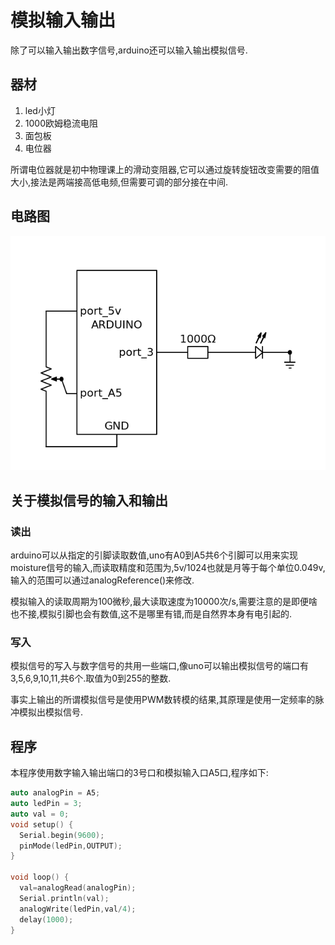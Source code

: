 # 模拟输入输出

除了可以输入输出数字信号,arduino还可以输入输出模拟信号.

## 器材

1. led小灯
2. 1000欧姆稳流电阻
3. 面包板
4. 电位器

所谓电位器就是初中物理课上的滑动变阻器,它可以通过旋转旋钮改变需要的阻值大小,接法是两端接高低电频,但需要可调的部分接在中间.

## 电路图

![analog](source/analog.png)

## 关于模拟信号的输入和输出

### 读出

arduino可以从指定的引脚读取数值,uno有A0到A5共6个引脚可以用来实现moisture信号的输入,而读取精度和范围为,5v/1024也就是月等于每个单位0.049v,输入的范围可以通过analogReference()来修改.

模拟输入的读取周期为100微秒,最大读取速度为10000次/s,需要注意的是即便啥也不接,模拟引脚也会有数值,这不是哪里有错,而是自然界本身有电引起的.

### 写入

模拟信号的写入与数字信号的共用一些端口,像uno可以输出模拟信号的端口有3,5,6,9,10,11,共6个.取值为0到255的整数.

事实上输出的所谓模拟信号是使用PWM数转模的结果,其原理是使用一定频率的脉冲模拟出模拟信号.

## 程序

本程序使用数字输入输出端口的3号口和模拟输入口A5口,程序如下:

```C++
auto analogPin = A5;
auto ledPin = 3;
auto val = 0;
void setup() {
  Serial.begin(9600);
  pinMode(ledPin,OUTPUT);
}

void loop() {
  val=analogRead(analogPin);
  Serial.println(val);
  analogWrite(ledPin,val/4);
  delay(1000);
}


```
